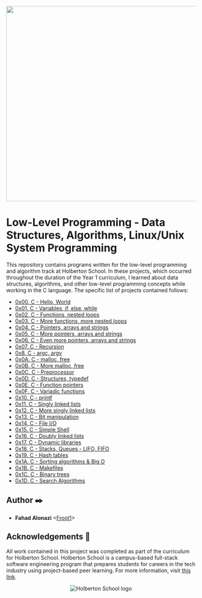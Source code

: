 <p align="center">
<img width="520" align="center" altlt="Image" src="https://github.com/user-attachments/assets/0a8a4774-2f9a-498b-a063-58fcaee9d15b" />
</p>


# Low-Level Programming - Data Structures, Algorithms, Linux/Unix System Programming

This repository contains programs written for the low-level programming and
algorithm track at Holberton School. In these projects, which  occurred
throughout the duration of the Year 1 curriculum, I learned about data
structures, algorithms, and other low-level programming concepts while
working in the C language. The specific list of projects contained follows:

* [0x00. C - Hello, World](./0x00-hello_world)
* [0x01. C - Variables, if, else, while](./0x01-variables_if_else_while)
* [0x02. C - Functions, nested loops](./0x02-functions_nested_loops)
* [0x03. C - More functions, more nested loops](./0x03-more_functions_nested_loops)
* [0x04. C - Pointers, arrays and strings](./0x04-pointers_arrays_strings)
* [0x05. C - More pointers, arrays and strings](./0x05-pointers_arrays_strings)
* [0x06. C - Even more pointers, arrays and strings](./0x06-pointers_arrays_strings)
* [0x07. C - Recursion](./0x07-recursion)
* [0x8. C - argc, argv](./0x8-argc_argv)
* [0x0A. C - malloc, free](./0x0A-malloc_free)
* [0x0B. C - More malloc, free](./0x0B-more_malloc_free)
* [0x0C. C - Preprocessor](./0x0C-preprocessor)
* [0x0D. C - Structures, typedef](./0x0D-structures_typedef)
* [0x0E. C - Function pointers](./0x0E-function_pointers)
* [0x0F. C - Variadic functions](./0x0F-variadic_functions)
* [0x10. C - printf](https://github.com/Froot1/printf/tree/master)
* [0x11. C - Singly linked lists](./0x11-singly_linked_lists)
* [0x12. C - More singly linked lists](./0x12-more_singly_linked_lists)
* [0x13. C - Bit manipulation](./0x13-bit_manipulation)
* [0x14. C - File I/O](./0x14-file_io)
* [0x15. C - Simple Shell](https://github.com/Froot1/simple_shell/tree/master)
* [0x16. C - Doubly linked lists](./0x16-doubly_linked_lists)
* [0x17. C - Dynamic libraries](./0x17-dynamic_libraries)
* [0x18. C - Stacks, Queues - LIFO, FIFO](https://github.com/Froot1/monty/tree/master)
* [0x19. C - Hash tables](./0x19-hash_tables)
* [0x1A. C - Sorting algorithms & Big O](./0x1A-sorting_algorithms)
* [0x1B. C - Makefiles](./0x1B-makefiles)
* [0x1C. C - Binary trees](https://github.com/Froot1/0x1C-binary_trees/tree/master)
* [0x1D. C - Search Algorithms](./0x1D-search_algorithms)

## Author :black_nib:

* __Fahad Alonazi__ <[Froot1](https://github.com/Froot1)>

## Acknowledgements :pray:

All work contained in this project was completed as part of the curriculum for
Holberton School. Holberton School is a campus-based full-stack software
engineering program that prepares students for careers in the tech industry
using project-based peer learning. For more information, visit
[this link](https://www.holbertonschool.com/).

<p align="center">
  <img
    src="https://cdn.prod.website-files.com/6105315644a26f77912a1ada/63eea844ae4e3022154e2878_Holberton-p-500.png"
    alt="Holberton School logo">
</p>
